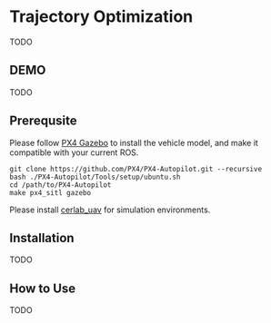 # Trajectory Optimization
TODO

## DEMO
TODO

## Prerequsite
Please follow [PX4 Gazebo](https://docs.px4.io/master/en/dev_setup/dev_env_linux_ubuntu.html#ros-gazebo) to install the vehicle model, and make it compatible with your current ROS.
```
git clone https://github.com/PX4/PX4-Autopilot.git --recursive
bash ./PX4-Autopilot/Tools/setup/ubuntu.sh
cd /path/to/PX4-Autopilot
make px4_sitl gazebo
```
Please install [cerlab_uav](https://github.com/Zhefan-Xu/cerlab_uav) for simulation environments.

## Installation
TODO

## How to Use
TODO
